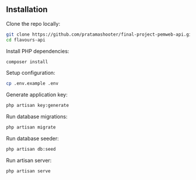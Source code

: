 ## Installation

Clone the repo locally:

```sh
git clone https://github.com/pratamashooter/final-project-pemweb-api.git
cd flavours-api
```

Install PHP dependencies:

```sh
composer install
```

Setup configuration:

```sh
cp .env.example .env
```

Generate application key:

```sh
php artisan key:generate
```

Run database migrations:

```sh
php artisan migrate
```

Run database seeder:

```sh
php artisan db:seed
```

Run artisan server:

```sh
php artisan serve
```

